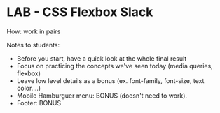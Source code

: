 
# LAB - CSS Flexbox Slack


<!--

LAB to be done in pairs

-->


How: work in pairs



Notes to students:
- Before you start, have a quick look at the whole final result
- Focus on practicing the concepts we've seen today (media queries, flexbox)
- Leave low level details as a bonus (ex. font-family, font-size, text color....)
- Mobile Hamburguer menu: BONUS (doesn't need to work).
- Footer: BONUS



